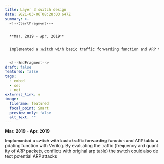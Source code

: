 ```yaml
---
title: Layer 3 switch design
date: 2021-03-06T08:28:03.647Z
summary: >-
  <!--StartFragment-->


  **Mar. 2019 - Apr. 2019**


  Implemented a switch with basic traffic forwarding function and ARP table updating function with Verilog. By evaluating the traffic (frequency and quantity of ARP packets, conflicts with original arp table) the switch could also detect potential ARP attacks


  <!--EndFragment-->
draft: false
featured: false
tags:
  - embed
  - sec
  - net
external_link: a
image:
  filename: featured
  focal_point: Smart
  preview_only: false
  alt_text: ""
---
```


  **Mar. 2019 - Apr. 2019**


  Implemented a switch with basic traffic forwarding function and ARP table updating function with Verilog. By evaluating the traffic (frequency and quantity of ARP packets, conflicts with original arp table) the switch could also detect potential ARP attacks

